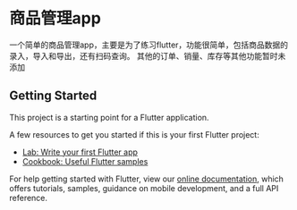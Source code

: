 # 商品管理app

一个简单的商品管理app，主要是为了练习flutter，功能很简单，包括商品数据的录入，导入和导出，还有扫码查询。
其他的订单、销量、库存等其他功能暂时未添加

## Getting Started

This project is a starting point for a Flutter application.

A few resources to get you started if this is your first Flutter project:

- [Lab: Write your first Flutter app](https://flutter.dev/docs/get-started/codelab)
- [Cookbook: Useful Flutter samples](https://flutter.dev/docs/cookbook)

For help getting started with Flutter, view our
[online documentation](https://flutter.dev/docs), which offers tutorials,
samples, guidance on mobile development, and a full API reference.
